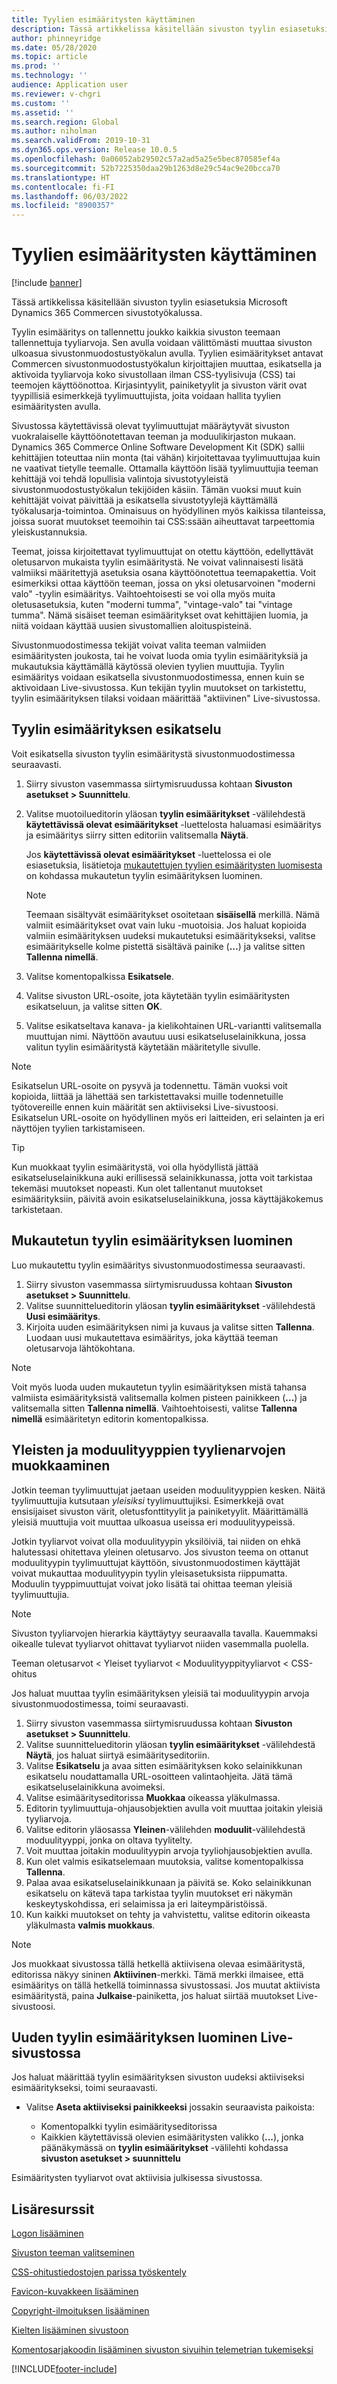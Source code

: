 ```yaml
---
title: Tyylien esimääritysten käyttäminen
description: Tässä artikkelissa käsitellään sivuston tyylin esiasetuksia Microsoft Dynamics 365 Commercen sivustotyökalussa.
author: phinneyridge
ms.date: 05/28/2020
ms.topic: article
ms.prod: ''
ms.technology: ''
audience: Application user
ms.reviewer: v-chgri
ms.custom: ''
ms.assetid: ''
ms.search.region: Global
ms.author: niholman
ms.search.validFrom: 2019-10-31
ms.dyn365.ops.version: Release 10.0.5
ms.openlocfilehash: 0a06052ab29502c57a2ad5a25e5bec870585ef4a
ms.sourcegitcommit: 52b7225350daa29b1263d8e29c54ac9e20bcca70
ms.translationtype: HT
ms.contentlocale: fi-FI
ms.lasthandoff: 06/03/2022
ms.locfileid: "8900357"
---
```

# <a name="work-with-style-presets"></a>Tyylien esimääritysten käyttäminen

[!include [banner](includes/banner.md)]

Tässä artikkelissa käsitellään sivuston tyylin esiasetuksia Microsoft Dynamics 365 Commercen sivustotyökalussa.

Tyylin esimääritys on tallennettu joukko kaikkia sivuston teemaan tallennettuja tyyliarvoja. Sen avulla voidaan välittömästi muuttaa sivuston ulkoasua sivustonmuodostustyökalun avulla. Tyylien esimääritykset antavat Commercen sivustonmuodostustyökalun kirjoittajien muuttaa, esikatsella ja aktivoida tyyliarvoja koko sivustollaan ilman CSS-tyylisivuja (CSS) tai teemojen käyttöönottoa. Kirjasintyylit, painiketyylit ja sivuston värit ovat tyypillisiä esimerkkejä tyylimuuttujista, joita voidaan hallita tyylien esimääritysten avulla.

Sivustossa käytettävissä olevat tyylimuuttujat määräytyvät sivuston vuokralaiselle käyttöönotettavan teeman ja moduulikirjaston mukaan. Dynamics 365 Commerce Online Software Development Kit (SDK) sallii kehittäjien toteuttaa niin monta (tai vähän) kirjoitettavaa tyylimuuttujaa kuin ne vaativat tietylle teemalle. Ottamalla käyttöön lisää tyylimuuttujia teeman kehittäjä voi tehdä lopullisia valintoja sivustotyyleistä sivustonmuodostustyökalun tekijöiden käsiin. Tämän vuoksi muut kuin kehittäjät voivat päivittää ja esikatsella sivustotyylejä käyttämällä työkalusarja-toimintoa. Ominaisuus on hyödyllinen myös kaikissa tilanteissa, joissa suorat muutokset teemoihin tai CSS:ssään aiheuttavat tarpeettomia yleiskustannuksia.

Teemat, joissa kirjoitettavat tyylimuuttujat on otettu käyttöön, edellyttävät oletusarvon mukaista tyylin esimääritystä. Ne voivat valinnaisesti lisätä valmiiksi määritettyjä asetuksia osana käyttöönotettua teemapakettia. Voit esimerkiksi ottaa käyttöön teeman, jossa on yksi oletusarvoinen "moderni valo" -tyylin esimääritys. Vaihtoehtoisesti se voi olla myös muita oletusasetuksia, kuten "moderni tumma", "vintage-valo" tai "vintage tumma". Nämä sisäiset teeman esimääritykset ovat kehittäjien luomia, ja niitä voidaan käyttää uusien sivustomallien aloituspisteinä.

Sivustonmuodostimessa tekijät voivat valita teeman valmiiden esimääritysten joukosta, tai he voivat luoda omia tyylin esimäärityksiä ja mukautuksia käyttämällä käytössä olevien tyylien muuttujia. Tyylin esimääritys voidaan esikatsella sivustonmuodostimessa, ennen kuin se aktivoidaan Live-sivustossa. Kun tekijän tyylin muutokset on tarkistettu, tyylin esimäärityksen tilaksi voidaan määrittää "aktiivinen" Live-sivustossa.

## <a name="preview-a-style-preset"></a>Tyylin esimäärityksen esikatselu

Voit esikatsella sivuston tyylin esimääritystä sivustonmuodostimessa seuraavasti.

1. Siirry sivuston vasemmassa siirtymisruudussa kohtaan **Sivuston asetukset \> Suunnittelu**.
1. Valitse muotoilueditorin yläosan **tyylin esimääritykset** -välilehdestä **käytettävissä olevat esimääritykset** -luettelosta haluamasi esimääritys ja esimääritys siirry sitten editoriin valitsemalla **Näytä**.

    Jos **käytettävissä olevat esimääritykset** -luettelossa ei ole esiasetuksia, lisätietoja [mukautettujen tyylien esimääritysten luomisesta](#create-a-custom-style-preset) on kohdassa mukautetun tyylin esimäärityksen luominen.

    > [!NOTE]
    > Teemaan sisältyvät esimääritykset osoitetaan **sisäisellä** merkillä. Nämä valmiit esimääritykset ovat vain luku -muotoisia. Jos haluat kopioida valmiin esimäärityksen uudeksi mukautetuksi esimääritykseksi, valitse esimääritykselle kolme pistettä sisältävä painike (**...**) ja valitse sitten **Tallenna nimellä**.

1. Valitse komentopalkissa **Esikatsele**.
1. Valitse sivuston URL-osoite, jota käytetään tyylin esimääritysten esikatseluun, ja valitse sitten **OK**.
1. Valitse esikatseltava kanava- ja kielikohtainen URL-variantti valitsemalla muuttujan nimi. Näyttöön avautuu uusi esikatseluselainikkuna, jossa valitun tyylin esimääritystä käytetään määritetylle sivulle.

> [!NOTE]
> Esikatselun URL-osoite on pysyvä ja todennettu. Tämän vuoksi voit kopioida, liittää ja lähettää sen tarkistettavaksi muille todennetuille työtovereille ennen kuin määrität sen aktiiviseksi Live-sivustoosi. Esikatselun URL-osoite on hyödyllinen myös eri laitteiden, eri selainten ja eri näyttöjen tyylien tarkistamiseen.

> [!TIP]
> Kun muokkaat tyylin esimääritystä, voi olla hyödyllistä jättää esikatseluselainikkuna auki erillisessä selainikkunassa, jotta voit tarkistaa tekemäsi muutokset nopeasti. Kun olet tallentanut muutokset esimäärityksiin, päivitä avoin esikatseluselainikkuna, jossa käyttäjäkokemus tarkistetaan.

## <a name="create-a-custom-style-preset"></a>Mukautetun tyylin esimäärityksen luominen

Luo mukautettu tyylin esimääritys sivustonmuodostimessa seuraavasti.

1. Siirry sivuston vasemmassa siirtymisruudussa kohtaan **Sivuston asetukset \> Suunnittelu**.
1. Valitse suunnittelueditorin yläosan **tyylin esimääritykset** -välilehdestä **Uusi esimääritys**.
1. Kirjoita uuden esimäärityksen nimi ja kuvaus ja valitse sitten **Tallenna**. Luodaan uusi mukautettava esimääritys, joka käyttää teeman oletusarvoja lähtökohtana.

> [!NOTE]
> Voit myös luoda uuden mukautetun tyylin esimäärityksen mistä tahansa valmiista esimäärityksistä valitsemalla kolmen pisteen painikkeen (**...**) ja valitsemalla sitten **Tallenna nimellä**. Vaihtoehtoisesti, valitse **Tallenna nimellä** esimääritetyn editorin komentopalkissa.

## <a name="modify-global-and-module-type-style-values"></a>Yleisten ja moduulityyppien tyylienarvojen muokkaaminen

Jotkin teeman tyylimuuttujat jaetaan useiden moduulityyppien kesken. Näitä tyylimuuttujia kutsutaan *yleisiksi* tyylimuuttujiksi. Esimerkkejä ovat ensisijaiset sivuston värit, oletusfonttityylit ja painiketyylit. Määrittämällä yleisiä muuttujia voit muuttaa ulkoasua useissa eri moduulityypeissä.

Jotkin tyyliarvot voivat olla moduulityypin yksilöiviä, tai niiden on ehkä halutessasi ohitettava yleinen oletusarvo. Jos sivuston teema on ottanut moduulityypin tyylimuuttujat käyttöön, sivustonmuodostimen käyttäjät voivat mukauttaa moduulityypin tyylin yleisasetuksista riippumatta. Moduulin tyyppimuuttujat voivat joko lisätä tai ohittaa teeman yleisiä tyylimuuttujia.

> [!NOTE]
> Sivuston tyyliarvojen hierarkia käyttäytyy seuraavalla tavalla. Kauemmaksi oikealle tulevat tyyliarvot ohittavat tyyliarvot niiden vasemmalla puolella.
>
> Teeman oletusarvot \< Yleiset tyyliarvot \< Moduulityyppityyliarvot \< CSS-ohitus

Jos haluat muuttaa tyylin esimäärityksen yleisiä tai moduulityypin arvoja sivustonmuodostimessa, toimi seuraavasti.

1. Siirry sivuston vasemmassa siirtymisruudussa kohtaan **Sivuston asetukset \> Suunnittelu**.
1. Valitse suunnittelueditorin yläosan **tyylin esimääritykset** -välilehdestä **Näytä**, jos haluat siirtyä esimäärityseditoriin.
1. Valitse **Esikatselu** ja avaa sitten esimäärityksen koko selainikkunan esikatselu noudattamalla URL-osoitteen valintaohjeita. Jätä tämä esikatseluselainikkuna avoimeksi.
1. Valitse esimäärityseditorissa **Muokkaa** oikeassa yläkulmassa.
1. Editorin tyylimuuttuja-ohjausobjektien avulla voit muuttaa joitakin yleisiä tyyliarvoja.
1. Valitse editorin yläosassa **Yleinen**-välilehden **moduulit**-välilehdestä moduulityyppi, jonka on oltava tyylitelty.
1. Voit muuttaa joitakin moduulityypin arvoja tyyliohjausobjektien avulla.
1. Kun olet valmis esikatselemaan muutoksia, valitse komentopalkissa **Tallenna**.
1. Palaa avaa esikatseluselainikkunaan ja päivitä se. Koko selainikkunan esikatselu on kätevä tapa tarkistaa tyylin muutokset eri näkymän keskeytyskohdissa, eri selaimissa ja eri laiteympäristöissä.
1. Kun kaikki muutokset on tehty ja vahvistettu, valitse editorin oikeasta yläkulmasta **valmis muokkaus**.

> [!NOTE]
> Jos muokkaat sivustossa tällä hetkellä aktiivisena olevaa esimääritystä, editorissa näkyy sininen **Aktiivinen**-merkki. Tämä merkki ilmaisee, että esimääritys on tällä hetkellä toiminnassa sivustossasi. Jos muutat aktiivista esimääritystä, paina **Julkaise**-painiketta, jos haluat siirtää muutokset Live-sivustoosi.

## <a name="make-a-new-style-preset-active-on-your-live-site"></a>Uuden tyylin esimäärityksen luominen Live-sivustossa

Jos haluat määrittää tyylin esimäärityksen sivuston uudeksi aktiiviseksi esimääritykseksi, toimi seuraavasti.

- Valitse **Aseta aktiiviseksi painikkeeksi** jossakin seuraavista paikoista:

    - Komentopalkki tyylin esimäärityseditorissa
    - Kaikkien käytettävissä olevien esimääritysten valikko (**...**), jonka päänäkymässä on **tyylin esimääritykset** -välilehti kohdassa **sivuston asetukset \> suunnittelu**

Esimääritysten tyyliarvot ovat aktiivisia julkisessa sivustossa.

## <a name="additional-resources"></a>Lisäresurssit

[Logon lisääminen](add-logo.md)

[Sivuston teeman valitseminen](select-site-theme.md)

[CSS-ohitustiedostojen parissa työskentely](css-override-files.md)

[Favicon-kuvakkeen lisääminen](add-favicon.md)

[Copyright-ilmoituksen lisääminen](add-copyright-notice.md)

[Kielten lisääminen sivustoon](add-languages-to-site.md)

[Komentosarjakoodin lisääminen sivuston sivuihin telemetrian tukemiseksi](add-telemetry.md)


[!INCLUDE[footer-include](../includes/footer-banner.md)]
